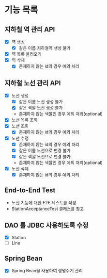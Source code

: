 # 기능 목록

## 지하철 역 관리 API

- [x] 역 생성
  - [x] 같은 이름 지하철역 생성 불가
- [x] 역 목록 불러오기
- [x] 역 삭제
  - [x] 존재하지 않는 id의 경우 예외 처리
    
## 지하철 노선 관리 API

- [x] 노선 생성
    - [x] 같은 이름 노선 생성 불가
    - [x] 같은 색깔 노선 생성 불가
    - 존재하지 않는 색깔인 경우 예외 처리(optional)
- [x] 노선 목록 조회
- [x] 노선 조회
    - [x] 존재하지 않는 id의 경우 예외 처리
- [x] 노선 수정
    - [x] 존재하지 않는 id의 경우 예외 처리
    - [x] 같은 이름 노선으로 변경 불가
    - [x] 같은 색깔 노선으로 변경 불가
    - 존재하지 않는 색깔인 경우 예외 처리(optional)
- [x] 노선 삭제
    - [x] 존재하지 않는 id의 경우 예외 처리
    
## End-to-End Test

- 노선 기능에 대한 E2E 테스트를 작성
- StationAcceptanceTest 클래스를 참고

## DAO 를 JDBC 사용하도록 수정
- [x] Station
- [ ] Line

## Spring Bean
- [x] Spring Bean을 사용하여 생명주기 관리